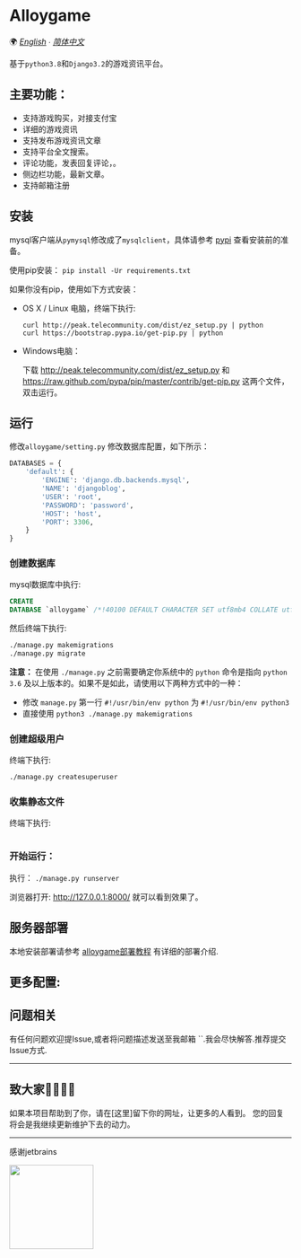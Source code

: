 # Alloygame

🌍
*[English](/docs/README-en.md) ∙ [简体中文](README.md)*

基于`python3.8`和`Django3.2`的游戏资讯平台。


## 主要功能：

- 支持游戏购买，对接支付宝
- 详细的游戏资讯
- 支持发布游戏资讯文章
- 支持平台全文搜索。
- 评论功能，发表回复评论，。
- 侧边栏功能，最新文章。
- 支持邮箱注册


## 安装

mysql客户端从`pymysql`修改成了`mysqlclient`，具体请参考 [pypi](https://pypi.org/project/mysqlclient/) 查看安装前的准备。

使用pip安装： `pip install -Ur requirements.txt`

如果你没有pip，使用如下方式安装：

- OS X / Linux 电脑，终端下执行:

    ```
    curl http://peak.telecommunity.com/dist/ez_setup.py | python
    curl https://bootstrap.pypa.io/get-pip.py | python
    ```

- Windows电脑：

  下载 http://peak.telecommunity.com/dist/ez_setup.py 和 https://raw.github.com/pypa/pip/master/contrib/get-pip.py
  这两个文件，双击运行。

## 运行

修改`alloygame/setting.py` 修改数据库配置，如下所示：

```python
DATABASES = {
    'default': {
        'ENGINE': 'django.db.backends.mysql',
        'NAME': 'djangoblog',
        'USER': 'root',
        'PASSWORD': 'password',
        'HOST': 'host',
        'PORT': 3306,
    }
}
```

### 创建数据库

mysql数据库中执行:

```sql
CREATE
DATABASE `alloygame` /*!40100 DEFAULT CHARACTER SET utf8mb4 COLLATE utf8mb4_unicode_ci */;
```

然后终端下执行:

```bash
./manage.py makemigrations
./manage.py migrate
```

**注意：** 在使用 `./manage.py` 之前需要确定你系统中的 `python` 命令是指向 `python 3.6` 及以上版本的。如果不是如此，请使用以下两种方式中的一种：

- 修改 `manage.py` 第一行 `#!/usr/bin/env python` 为 `#!/usr/bin/env python3`
- 直接使用 `python3 ./manage.py makemigrations`

### 创建超级用户

终端下执行:

```bash
./manage.py createsuperuser
```


### 收集静态文件

终端下执行:

```bash

```

### 开始运行：

执行： `./manage.py runserver`

浏览器打开: http://127.0.0.1:8000/  就可以看到效果了。

## 服务器部署

本地安装部署请参考 [alloygame部署教程](#)
有详细的部署介绍.



## 更多配置:

## 问题相关

有任何问题欢迎提Issue,或者将问题描述发送至我邮箱 ``.我会尽快解答.推荐提交Issue方式.

---

## 致大家🙋‍♀️🙋‍♂️

如果本项目帮助到了你，请在[这里]留下你的网址，让更多的人看到。 您的回复将会是我继续更新维护下去的动力。




---

感谢jetbrains
<div>    
<a href="https://www.jetbrains.com/?from=DjangoBlog"><img src="https://resource.lylinux.net/image/2020/07/01/logo.png" width="150" height="150"></a>
</div>
